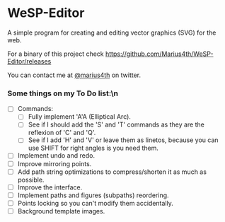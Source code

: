 # WeSP-Editor
A simple program for creating and editing vector graphics (SVG) for the web.

For a binary of this project check https://github.com/Marius4th/WeSP-Editor/releases

You can contact me at [@marius4th](https://twitter.com/marius4th) on twitter.

### Some things on my To Do list:\n

- [ ] Commands:
  - [ ] Fully implement 'A'A (Elliptical Arc).
  - [ ] See if I should add the 'S' and 'T' commands as they are the reflexion of 'C' and 'Q'.
  - [ ] See if I add 'H' and 'V' or leave them as linetos, because you can use SHIFT for right angles is you need them.
- [ ] Implement undo and redo.
- [ ] Improve mirroring points.
- [ ] Add path string optimizations to compress/shorten it as much as possible.
- [ ] Improve the interface.
- [ ] Implement paths and figures (subpaths) reordering.
- [ ] Points locking so you can't modify them accidentally.
- [ ] Background template images.
